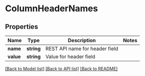# ColumnHeaderNames

## Properties
Name | Type | Description | Notes
------------ | ------------- | ------------- | -------------
**name** | **string** | REST API name for header field | 
**value** | **string** | Value for header field | 

[[Back to Model list]](../README.md#documentation-for-models) [[Back to API list]](../README.md#documentation-for-api-endpoints) [[Back to README]](../README.md)


